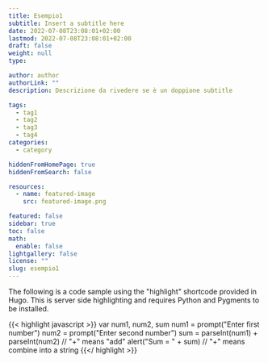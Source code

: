 ```yaml
---
title: Esempio1
subtitle: Insert a subtitle here
date: 2022-07-08T23:08:01+02:00
lastmod: 2022-07-08T23:08:01+02:00
draft: false
weight: null
type: 

author: author
authorLink: ""
description: Descrizione da rivedere se è un doppione subtitle

tags:
  - tag1
  - tag2
  - tag3
  - tag4
categories:
  - category

hiddenFromHomePage: true
hiddenFromSearch: false

resources:
  - name: featured-image
    src: featured-image.png

featured: false
sidebar: true
toc: false
math:
  enable: false
lightgallery: false
license: ""
slug: esempio1
---
```


The following is a code sample using the "highlight" shortcode provided in Hugo. This is server side highlighting and requires Python and Pygments to be installed.

{{< highlight javascript >}}
    var num1, num2, sum
    num1 = prompt("Enter first number")
    num2 = prompt("Enter second number")
    sum = parseInt(num1) + parseInt(num2) // "+" means "add"
    alert("Sum = " + sum)  // "+" means combine into a string
{{</ highlight >}}